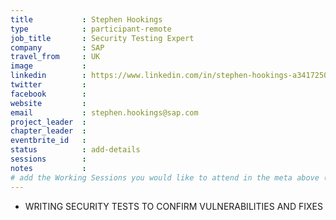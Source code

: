 ```yaml
---
title           : Stephen Hookings
type            : participant-remote
job_title       : Security Testing Expert
company         : SAP
travel_from     : UK
image           : 
linkedin        : https://www.linkedin.com/in/stephen-hookings-a3417250/
twitter         :
facebook        :
website         :
email           : stephen.hookings@sap.com
project_leader  :
chapter_leader  :
eventbrite_id   :
status          : add-details
sessions        :
notes           :
# add the Working Sessions you would like to attend in the meta above (use the session's title) e.g. sessions (one per line): -Security Playbooks Diagrams -Hackathon Daily Sessions
---
```

 - WRITING SECURITY TESTS TO CONFIRM VULNERABILITIES AND FIXES
<!-- put more details about participant here -->
